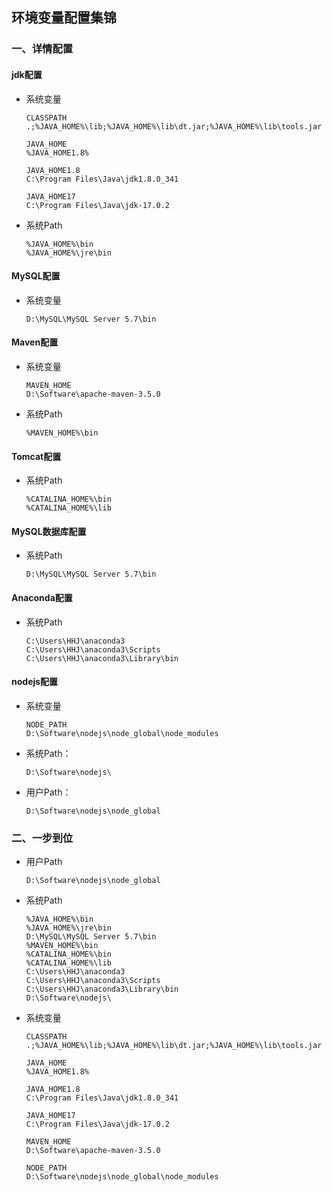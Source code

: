 ## 环境变量配置集锦

### 一、详情配置

#### jdk配置

- 系统变量

  ```
  CLASSPATH
  .;%JAVA_HOME%\lib;%JAVA_HOME%\lib\dt.jar;%JAVA_HOME%\lib\tools.jar
  
  JAVA_HOME
  %JAVA_HOME1.8%
  
  JAVA_HOME1.8
  C:\Program Files\Java\jdk1.8.0_341
  
  JAVA_HOME17
  C:\Program Files\Java\jdk-17.0.2
  ```

- 系统Path

  ```
  %JAVA_HOME%\bin
  %JAVA_HOME%\jre\bin
  ```

#### MySQL配置

- 系统变量

  ```
  D:\MySQL\MySQL Server 5.7\bin
  ```

#### Maven配置

- 系统变量

  ```
  MAVEN_HOME
  D:\Software\apache-maven-3.5.0
  ```

- 系统Path

  ```
  %MAVEN_HOME%\bin
  ```

#### Tomcat配置

- 系统Path

  ```
  %CATALINA_HOME%\bin
  %CATALINA_HOME%\lib
  ```

#### MySQL数据库配置

- 系统Path

  ```
  D:\MySQL\MySQL Server 5.7\bin
  ```

#### Anaconda配置

- 系统Path

  ```
  C:\Users\HHJ\anaconda3
  C:\Users\HHJ\anaconda3\Scripts
  C:\Users\HHJ\anaconda3\Library\bin
  ```

#### nodejs配置

- 系统变量

  ```
  NODE_PATH
  D:\Software\nodejs\node_global\node_modules
  ```

- 系统Path：

  ```
  D:\Software\nodejs\
  ```

- 用户Path：

  ```
  D:\Software\nodejs\node_global
  ```

### 二、一步到位

- 用户Path

  ```
  D:\Software\nodejs\node_global
  ```

- 系统Path

  ```
  %JAVA_HOME%\bin
  %JAVA_HOME%\jre\bin
  D:\MySQL\MySQL Server 5.7\bin
  %MAVEN_HOME%\bin
  %CATALINA_HOME%\bin
  %CATALINA_HOME%\lib
  C:\Users\HHJ\anaconda3
  C:\Users\HHJ\anaconda3\Scripts
  C:\Users\HHJ\anaconda3\Library\bin
  D:\Software\nodejs\
  ```

- 系统变量

  ```
  CLASSPATH
  .;%JAVA_HOME%\lib;%JAVA_HOME%\lib\dt.jar;%JAVA_HOME%\lib\tools.jar
  
  JAVA_HOME
  %JAVA_HOME1.8%
  
  JAVA_HOME1.8
  C:\Program Files\Java\jdk1.8.0_341
  
  JAVA_HOME17
  C:\Program Files\Java\jdk-17.0.2
  
  MAVEN_HOME
  D:\Software\apache-maven-3.5.0
  
  NODE_PATH
  D:\Software\nodejs\node_global\node_modules
  ```

  